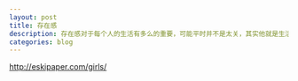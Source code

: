 ```yaml
---
layout: post
title: 存在感
description: 存在感对于每个人的生活有多么的重要，可能平时并不是太关，其实他就是生活的全部
categories: blog
---
```


http://eskipaper.com/girls/
